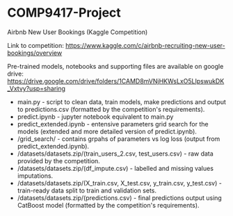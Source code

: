 # COMP9417-Project
Airbnb New User Bookings (Kaggle Competition)

Link to competition:
https://www.kaggle.com/c/airbnb-recruiting-new-user-bookings/overview

Pre-trained models, notebooks and supporting files are available on google drive:
https://drive.google.com/drive/folders/1CAMD8mVNjHKWsLxO5LIpswukDK_Vxtvy?usp=sharing

* main.py - script to clean data, train models, make predictions and output to predictions.csv (formatted by the competition's requirements).
* predict.ipynb - jupyter notebook equivalent to main.py
* predict_extended.ipynb - entensive parameters grid search for the models (extended and more detailed version of predict.ipynb).
* /grid_search/ - contains grpahs of parameters vs log loss (output from predict_extended.ipynb).
* /datasets/datasets.zip/(train_users_2.csv, test_users.csv) -  raw data provided by the competition.
* /datasets/datasets.zip/(df_impute.csv) - labelled and missing values imputations.
* /datasets/datasets.zip/(X_train.csv, X_test.csv, y_train.csv, y_test.csv) - train-ready data split to train and validation sets.
* /datasets/datasets.zip/(predictions.csv) - final predictions output using CatBoost model (formatted by the competition's requirements).

